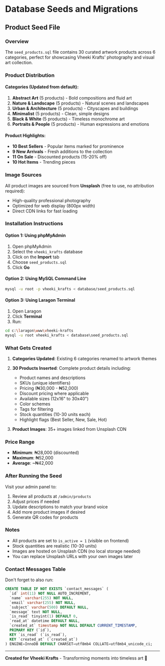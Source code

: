 # Database Seeds and Migrations

## Product Seed File

### Overview
The `seed_products.sql` file contains 30 curated artwork products across 6 categories, perfect for showcasing Vheeki Krafts' photography and visual art collection.

### Product Distribution

#### Categories (Updated from default):
1. **Abstract Art** (5 products) - Bold compositions and fluid art
2. **Nature & Landscape** (5 products) - Natural scenes and landscapes
3. **Urban & Architecture** (5 products) - Cityscapes and buildings
4. **Minimalist** (5 products) - Clean, simple designs
5. **Black & White** (5 products) - Timeless monochrome art
6. **Portraits & People** (5 products) - Human expressions and emotions

#### Product Highlights:
- **10 Best Sellers** - Popular items marked for prominence
- **9 New Arrivals** - Fresh additions to the collection
- **11 On Sale** - Discounted products (15-20% off)
- **10 Hot Items** - Trending pieces

### Image Sources
All product images are sourced from **Unsplash** (free to use, no attribution required):
- High-quality professional photography
- Optimized for web display (800px width)
- Direct CDN links for fast loading

### Installation Instructions

#### Option 1: Using phpMyAdmin
1. Open phpMyAdmin
2. Select the `vheeki_krafts` database
3. Click on the **Import** tab
4. Choose `seed_products.sql`
5. Click **Go**

#### Option 2: Using MySQL Command Line
```bash
mysql -u root -p vheeki_krafts < database/seed_products.sql
```

#### Option 3: Using Laragon Terminal
1. Open Laragon
2. Click **Terminal**
3. Run:
```bash
cd c:\laragon\www\vheeki-krafts
mysql -u root vheeki_krafts < database\seed_products.sql
```

### What Gets Created

1. **Categories Updated**: Existing 6 categories renamed to artwork themes
2. **30 Products Inserted**: Complete product details including:
   - Product names and descriptions
   - SKUs (unique identifiers)
   - Pricing (₦30,000 - ₦52,000)
   - Discount pricing where applicable
   - Available sizes (12x16" to 30x40")
   - Color schemes
   - Tags for filtering
   - Stock quantities (10-30 units each)
   - Highlight flags (Best Seller, New, Sale, Hot)

3. **Product Images**: 35+ images linked from Unsplash CDN

### Price Range
- **Minimum**: ₦28,000 (discounted)
- **Maximum**: ₦52,000
- **Average**: ~₦42,000

### After Running the Seed

Visit your admin panel to:
1. Review all products at `/admin/products`
2. Adjust prices if needed
3. Update descriptions to match your brand voice
4. Add more product images if desired
5. Generate QR codes for products

### Notes
- All products are set to `is_active = 1` (visible on frontend)
- Stock quantities are realistic (10-30 units)
- Images are hosted on Unsplash CDN (no local storage needed)
- You can replace Unsplash URLs with your own images later

### Contact Messages Table
Don't forget to also run:
```sql
CREATE TABLE IF NOT EXISTS `contact_messages` (
  `id` int(11) NOT NULL AUTO_INCREMENT,
  `name` varchar(255) NOT NULL,
  `email` varchar(255) NOT NULL,
  `subject` varchar(500) DEFAULT NULL,
  `message` text NOT NULL,
  `is_read` tinyint(1) DEFAULT 0,
  `read_at` datetime DEFAULT NULL,
  `created_at` timestamp NOT NULL DEFAULT CURRENT_TIMESTAMP,
  PRIMARY KEY (`id`),
  KEY `is_read` (`is_read`),
  KEY `created_at` (`created_at`)
) ENGINE=InnoDB DEFAULT CHARSET=utf8mb4 COLLATE=utf8mb4_unicode_ci;
```

---

**Created for Vheeki Krafts** - Transforming moments into timeless art 🎨
